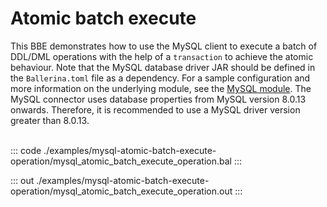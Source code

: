 # Atomic batch execute

This BBE demonstrates how to use the MySQL client to execute a batch of
DDL/DML operations with the help of a `transaction` to achieve the atomic behaviour.
Note that the MySQL database driver JAR should be defined in
the `Ballerina.toml` file as a dependency.
For a sample configuration and more information on the underlying module, see the [MySQL module](https://docs.central.ballerina.io/ballerinax/mysql/latest/).
The MySQL connector uses database properties from MySQL version 8.0.13 onwards. Therefore, it is
recommended to use a MySQL driver version greater than 8.0.13.<br><br>

::: code ./examples/mysql-atomic-batch-execute-operation/mysql_atomic_batch_execute_operation.bal :::

::: out ./examples/mysql-atomic-batch-execute-operation/mysql_atomic_batch_execute_operation.out :::